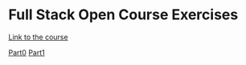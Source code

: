 # Full Stack Open Course Exercises
[Link to the course](https://fullstackopen.com/en/)

[Part0](https://github.com/GioTafone/fullStackOpen/tree/main/part0)
[Part1](https://github.com/GioTafone/fullStackOpen/tree/main/part1)
